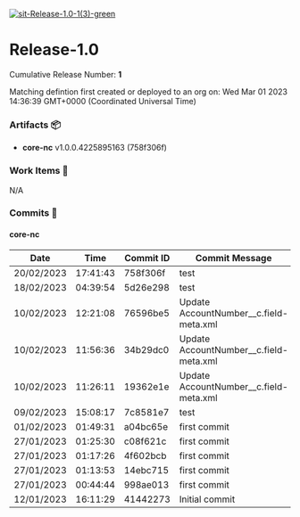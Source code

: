 [![sit-Release-1.0-1(3)-green](https://img.shields.io/static/v1?label=sit&message=Release-1.0-1(3)&color=green)](#428e123821b2cfc149645d6fae7eac2c940afe28) 
<a id=428e123821b2cfc149645d6fae7eac2c940afe28></a>
# Release-1.0
 Cumulative Release Number: <b>1</b> 

Matching defintion first created or deployed to an org on: Wed Mar 01 2023 14:36:39 GMT+0000 (Coordinated Universal Time)
 ### Artifacts :package:
- **core-nc**     v1.0.0.4225895163 (758f306f)

### Work Items :gem:
N/A

### Commits :book:

#### core-nc
| Date       | Time     | Commit ID | Commit Message                         |
| ---------- | -------- | --------- | -------------------------------------- |
| 20/02/2023 | 17:41:43 | 758f306f  | test                                   |
| 18/02/2023 | 04:39:54 | 5d26e298  | test                                   |
| 10/02/2023 | 12:21:08 | 76596be5  | Update AccountNumber__c.field-meta.xml |
| 10/02/2023 | 11:56:36 | 34b29dc0  | Update AccountNumber__c.field-meta.xml |
| 10/02/2023 | 11:26:11 | 19362e1e  | Update AccountNumber__c.field-meta.xml |
| 09/02/2023 | 15:08:17 | 7c8581e7  | test                                   |
| 01/02/2023 | 01:49:31 | a04bc65e  | first commit                           |
| 27/01/2023 | 01:25:30 | c08f621c  | first commit                           |
| 27/01/2023 | 01:17:26 | 4f602bcb  | first commit                           |
| 27/01/2023 | 01:13:53 | 14ebc715  | first commit                           |
| 27/01/2023 | 00:44:44 | 998ae013  | first commit                           |
| 12/01/2023 | 16:11:29 | 41442273  | Initial commit                         |
